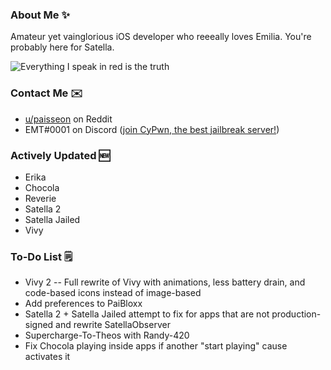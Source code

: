 ### About Me ✨
Amateur yet vainglorious iOS developer who reeeally loves Emilia. You're probably here for Satella.

![Everything I speak in red is the truth](https://lingtalfi.com/services/pngtext?color=cc0000&size=12&text=All%20my%20tweaks%20will%20have%20many%20bugs,%20with%20certainty.)

### Contact Me ✉️
- [u/paisseon](https://reddit.com/u/paisseon) on Reddit
- EMT#0001 on Discord ([join CyPwn, the best jailbreak server!](https://discord.gg/cZ2gBRZvwW))

### Actively Updated 🆕
- Erika
- Chocola
- Reverie
- Satella 2
- Satella Jailed
- Vivy

### To-Do List 🗒
- Vivy 2 -- Full rewrite of Vivy with animations, less battery drain, and code-based icons instead of image-based
- Add preferences to PaiBloxx
- Satella 2 + Satella Jailed attempt to fix for apps that are not production-signed and rewrite SatellaObserver
- Supercharge-To-Theos with Randy-420
- Fix Chocola playing inside apps if another "start playing" cause activates it
